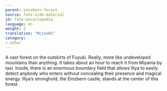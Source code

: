 ```yaml
---
parent: einzbern-forest
source: fate-side-material
id: fate-encyclopedia
language: en
weight: 2
translation: "Mcjon01"
category:
- other
---
```


A vast forest on the outskirts of Fuyuki. Really, more like undeveloped mountains than anything.
It takes about an hour to reach it from Miyama by taxi.
Inside, there is an enormous boundary field that allows Illya to easily detect anybody who enters without concealing their presence and magical energy.
Illya’s stronghold, the Einzbern castle, stands at the center of this forest.
